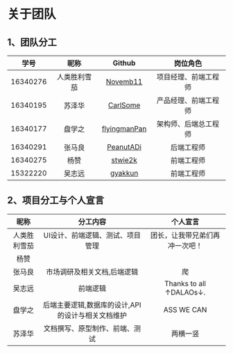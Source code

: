 # 关于团队

## 1、团队分工


|学号|昵称|Github|岗位角色|
|:--:|:--:|:--:|:--:|
|16340276|人类胜利雪茄|[Novemb11](https://github.com/Novemb11)|项目经理、前端工程师|
|16340195|苏泽华|[CarlSome](https://github.com/CarlSome)|产品经理、前端工程师|
|16340177|盘学之|[flyingmanPan](https://github.com/flyingmanPan)|架构师、后端总工程师|
|16340291|张马良|[PeanutADi](https://github.com/PeanutADi)|后端工程师|
|16340275|杨赞|[stwie2k](https://github.com/stwie2k)|前端工程师|
|15322220|吴志远|[gyakkun](https://github.com/gyakkun)|前端工程师|



## 2、项目分工与个人宣言

|昵称|分工内容|个人宣言|
|:--:|:--:|:--:|
|人类胜利雪茄|UI设计、前端逻辑、测试、项目管理|团长，让我带兄弟们再冲一次吧！|
|杨赞|||
|张马良|市场调研及相关文档,后端逻辑|爬|
|吴志远|前端逻辑|Thanks to all ↑DALAOs↓.|
|盘学之|后端主要逻辑,数据库的设计,API的设计与相关文档维护|ASS WE CAN|
|苏泽华|文档撰写、原型制作、前端、测试|两横一竖|
